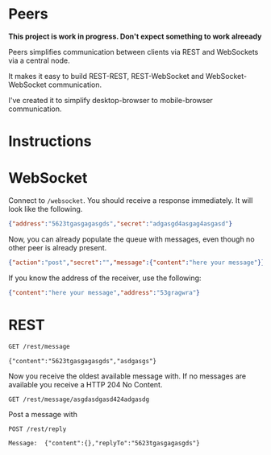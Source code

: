 
# Peers

__This project is work in progress. Don't expect something to work alreeady__

Peers simplifies communication between clients via REST and WebSockets via a central node.

It makes it easy to build REST-REST, REST-WebSocket and WebSocket-WebSocket communication.

I've created it to simplify desktop-browser to mobile-browser communication.

# Instructions

# WebSocket

Connect to `/websocket`. You should receive a response immediately. It will look like the following.

~~~.json
{"address":"5623tgasgagasgds","secret":"adgasgd4asgag4asgasd"}
~~~

Now, you can already populate the queue with messages, even though no other peer is already present.

~~~.json
{"action":"post","secret":"","message":{"content":"here your message"}}
~~~

If you know the address of the receiver, use the following:

~~~.json
{"content":"here your message","address":"53gragwra"}
~~~

# REST

~~~.txt
GET /rest/message

{"content":"5623tgasgagasgds","asdgasgs"}
~~~

Now you receive the oldest available message with.
If no messages are available you receive a HTTP 204 No Content.

~~~
GET /rest/message/asgdasdgasd424adgasdg

~~~

Post a message with

~~~
POST /rest/reply

Message:  {"content":{},"replyTo":"5623tgasgagasgds"}
~~~